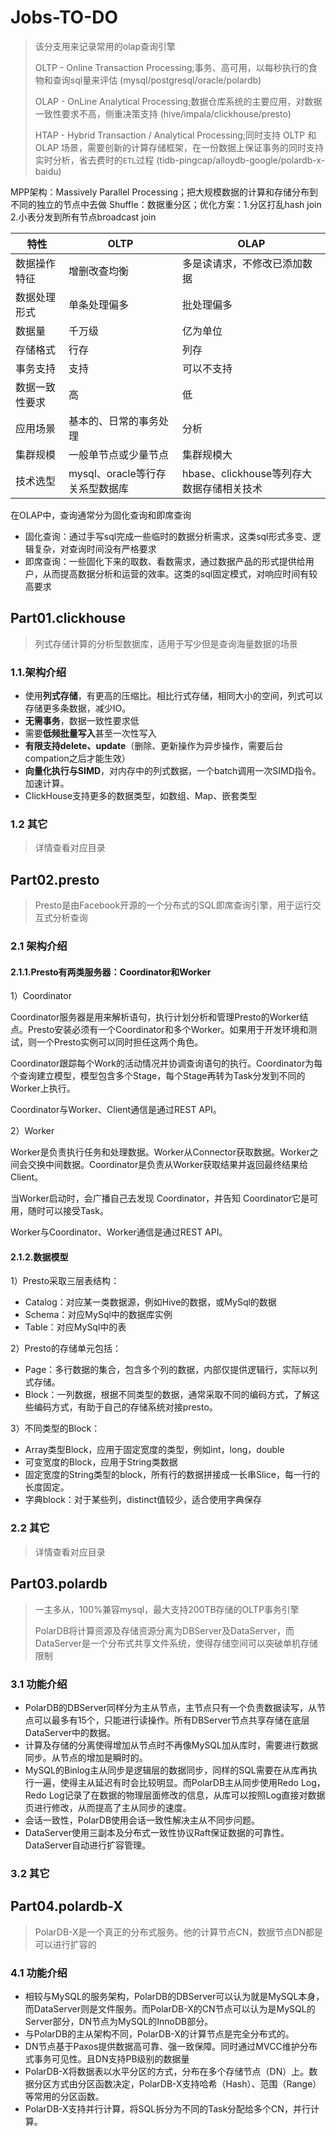 # Jobs-TO-DO

> 该分支用来记录常用的olap查询引擎
>
> OLTP - Online Transaction Processing;事务、高可用，以每秒执行的食物和查询sql量来评估
>       (mysql/postgresql/oracle/polardb)
> 
> OLAP - OnLine Analytical Processing;数据仓库系统的主要应用，对数据一致性要求不高，侧重决策支持
>       (hive/impala/clickhouse/presto)
>
> HTAP - Hybrid Transaction / Analytical Processing;同时支持 OLTP 和 OLAP 场景，需要创新的计算存储框架，在一份数据上保证事务的同时支持实时分析，省去费时的`ETL`过程
>       (tidb-pingcap/alloydb-google/polardb-x-baidu)
>

MPP架构：Massively Parallel Processing；把大规模数据的计算和存储分布到不同的独立的节点中去做
Shuffle：数据重分区；优化方案：1.分区打乱hash join 2.小表分发到所有节点broadcast join


| 特性 | OLTP | OLAP |
| -- | --| -- |
| 数据操作特征 | 增删改查均衡 | 多是读请求，不修改已添加数据 |
| 数据处理形式 | 单条处理偏多 | 批处理偏多 |
| 数据量 | 千万级 | 亿为单位 |
| 存储格式 | 行存 | 列存 |
| 事务支持 | 支持 | 可以不支持 |
| 数据一致性要求 | 高 | 低 |
| 应用场景 | 基本的、日常的事务处理 | 分析 |
| 集群规模 | 一般单节点或少量节点 | 集群规模大 |
| 技术选型 | mysql、oracle等行存关系型数据库 | hbase、clickhouse等列存大数据存储相关技术 |

在OLAP中，查询通常分为固化查询和即席查询

- 固化查询：通过手写sql完成一些临时的数据分析需求，这类sql形式多变、逻辑复杂，对查询时间没有严格要求
- 即席查询：一些固化下来的取数、看数需求，通过数据产品的形式提供给用户，从而提高数据分析和运营的效率。这类的sql固定模式，对响应时间有较高要求

## Part01.clickhouse

> 列式存储计算的分析型数据库，适用于写少但是查询海量数据的场景
> 

### 1.1.架构介绍

- 使用**列式存储**，有更高的压缩比。相比行式存储，相同大小的空间，列式可以存储更多条数据，减少IO。
- **无需事务**，数据一致性要求低
- 需要**低频批量写入**甚至一次性写入
- **有限支持delete、update**（删除、更新操作为异步操作，需要后台compation之后才能生效）
- **向量化执行与SIMD**，对内存中的列式数据，一个batch调用一次SIMD指令。加速计算。
- ClickHouse支持更多的数据类型，如数组、Map、嵌套类型


### 1.2 其它
> 详情查看对应目录


## Part02.presto
> Presto是由Facebook开源的一个分布式的SQL即席查询引擎，用于运行交互式分析查询

### 2.1 架构介绍

#### 2.1.1.Presto有两类服务器：Coordinator和Worker

1）Coordinator

Coordinator服务器是用来解析语句，执行计划分析和管理Presto的Worker结点。Presto安装必须有一个Coordinator和多个Worker。如果用于开发环境和测试，则一个Presto实例可以同时担任这两个角色。

Coordinator跟踪每个Work的活动情况并协调查询语句的执行。Coordinator为每个查询建立模型，模型包含多个Stage，每个Stage再转为Task分发到不同的Worker上执行。

Coordinator与Worker、Client通信是通过REST API。


2）Worker

Worker是负责执行任务和处理数据。Worker从Connector获取数据。Worker之间会交换中间数据。Coordinator是负责从Worker获取结果并返回最终结果给Client。

当Worker启动时，会广播自己去发现 Coordinator，并告知 Coordinator它是可用，随时可以接受Task。

Worker与Coordinator、Worker通信是通过REST API。

#### 2.1.2.数据模型

1）Presto采取三层表结构：

- Catalog：对应某一类数据源，例如Hive的数据，或MySql的数据
- Schema：对应MySql中的数据库实例
- Table：对应MySql中的表

2）Presto的存储单元包括：

- Page：多行数据的集合，包含多个列的数据，内部仅提供逻辑行，实际以列式存储。
- Block：一列数据，根据不同类型的数据，通常采取不同的编码方式，了解这些编码方式，有助于自己的存储系统对接presto。

3）不同类型的Block：

- Array类型Block，应用于固定宽度的类型，例如int，long，double
- 可变宽度的Block，应用于String类数据
- 固定宽度的String类型的block，所有行的数据拼接成一长串Slice，每一行的长度固定。
- 字典block：对于某些列，distinct值较少，适合使用字典保存


### 2.2 其它
> 详情查看对应目录


## Part03.polardb
> 一主多从，100%兼容mysql，最大支持200TB存储的OLTP事务引擎
>
> PolarDB将计算资源及存储资源分离为DBServer及DataServer，而DataServer是一个分布式共享文件系统，使得存储空间可以突破单机存储限制
> 

### 3.1 功能介绍

- PolarDB的DBServer同样分为主从节点，主节点只有一个负责数据读写，从节点可以最多有15个，只能进行读操作。所有DBServer节点共享存储在底层DataServer中的数据。
- 计算及存储的分离使得增加从节点时不再像MySQL加从库时，需要进行数据同步。从节点的增加是瞬时的。
- MySQL的Binlog主从同步是逻辑层的数据同步，同样的SQL需要在从库再执行一遍，使得主从延迟有时会比较明显。而PolarDB主从同步使用Redo Log，Redo Log记录了在数据的物理层面修改的信息，从库可以按照Log直接对数据页进行修改，从而提高了主从同步的速度。
- 会话一致性，PolarDB使用会话一致性解决主从不同步问题。
- DataServer使用三副本及分布式一致性协议Raft保证数据的可靠性。DataServer自动进行扩容管理。

### 3.2 其它


## Part04.polardb-X

> PolarDB-X是一个真正的分布式服务。他的计算节点CN，数据节点DN都是可以进行扩容的
> 

### 4.1 功能介绍

- 相较与MySQL的服务架构，PolarDB的DBServer可以认为就是MySQL本身，而DataServer则是文件服务。而PolarDB-X的CN节点可以认为是MySQL的Server部分，DN节点为MySQL的InnoDB部分。
- 与PolarDB的主从架构不同，PolarDB-X的计算节点是完全分布式的。
- DN节点基于Paxos提供数据高可靠、强一致保障。同时通过MVCC维护分布式事务可见性。且DN支持PB级别的数据量
- PolarDB-X将数据表以水平分区的方式，分布在多个存储节点（DN）上。数据分区方式由分区函数决定，PolarDB-X支持哈希（Hash）、范围（Range）等常用的分区函数。
- PolarDB-X支持并行计算，将SQL拆分为不同的Task分配给多个CN，并行计算。

